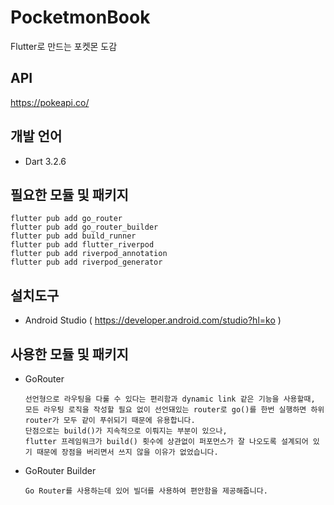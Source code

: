 # PocketmonBook
Flutter로 만드는 포켓몬 도감

## API
https://pokeapi.co/
 
## 개발 언어  
+ Dart 3.2.6
 
## 필요한 모듈 및 패키지 
``` flutter
flutter pub add go_router
flutter pub add go_router_builder 
flutter pub add build_runner 
flutter pub add flutter_riverpod 
flutter pub add riverpod_annotation
flutter pub add riverpod_generator 
```
 
## 설치도구 
+ Android Studio ( https://developer.android.com/studio?hl=ko )

## 사용한 모듈 및 패키지 
+ GoRouter
  ```
  선언형으로 라우팅을 다룰 수 있다는 편리함과 dynamic link 같은 기능을 사용할때,
  모든 라우팅 로직을 작성할 필요 없이 선언돼있는 router로 go()를 한번 실행하면 하위 router가 모두 같이 푸쉬되기 때문에 유용합니다.
  단점으로는 build()가 지속적으로 이뤄지는 부분이 있으나,
  flutter 프레임워크가 build() 횟수에 상관없이 퍼포먼스가 잘 나오도록 설계되어 있기 때문에 장점을 버리면서 쓰지 않을 이유가 없었습니다.
  ```
+ GoRouter Builder
  ```
  Go Router를 사용하는데 있어 빌더를 사용하여 편안함을 제공해줍니다.
